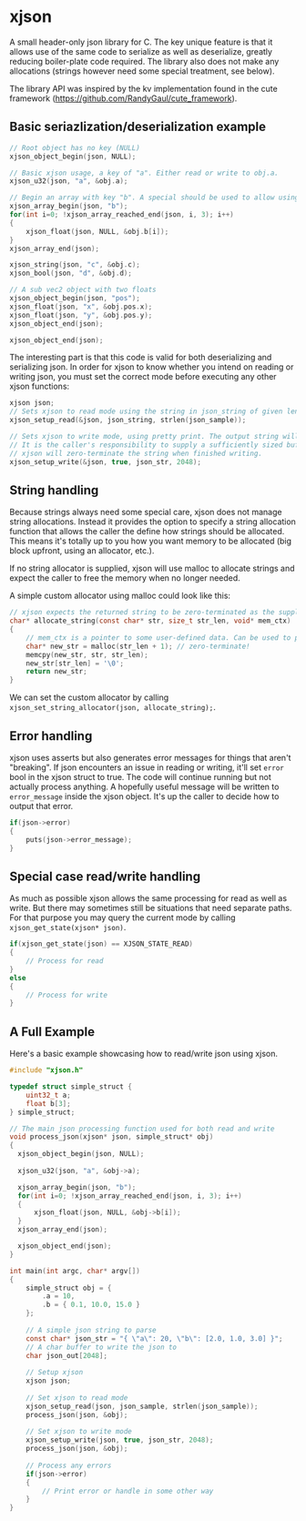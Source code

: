 # xjson

A small header-only json library for C. The key unique feature is that it allows use of the same code to serialize as well as deserialize, greatly reducing boiler-plate code required. The library also does not make any allocations (strings however need some special treatment, see below).

The library API was inspired by the kv implementation found in the cute framework (https://github.com/RandyGaul/cute_framework).

## Basic seriazlization/deserialization example
```C
// Root object has no key (NULL)
xjson_object_begin(json, NULL);

// Basic xjson usage, a key of "a". Either read or write to obj.a.
xjson_u32(json, "a", &obj.a);

// Begin an array with key "b". A special should be used to allow using the same declarations for both read and write
xjson_array_begin(json, "b");
for(int i=0; !xjson_array_reached_end(json, i, 3); i++)
{
    xjson_float(json, NULL, &obj.b[i]);
}
xjson_array_end(json);

xjson_string(json, "c", &obj.c);
xjson_bool(json, "d", &obj.d);

// A sub vec2 object with two floats
xjson_object_begin(json, "pos");
xjson_float(json, "x", &obj.pos.x);
xjson_float(json, "y", &obj.pos.y);
xjson_object_end(json);

xjson_object_end(json);
```

The interesting part is that this code is valid for both deserializing and serializing json. In order for xjson to know whether you intend on reading or writing json, you must set the correct mode before executing any other xjson functions:

```C
xjson json;
// Sets xjson to read mode using the string in json_string of given length
xjson_setup_read(&json, json_string, strlen(json_sample));

// Sets xjson to write mode, using pretty print. The output string will be written to json_str. 
// It is the caller's responsibility to supply a sufficiently sized buffer. 
// xjson will zero-terminate the string when finished writing.
xjson_setup_write(&json, true, json_str, 2048);
```

## String handling
Because strings always need some special care, xjson does not manage string allocations. Instead it provides the option to specify a string allocation function that allows the caller the define how strings should be allocated. This means it's totally up to you how you want memory to be allocated (big block upfront, using an allocator, etc.).

If no string allocator is supplied, xjson will use malloc to allocate strings and expect the caller to free the memory when no longer needed.

A simple custom allocator using malloc could look like this:
```C
// xjson expects the returned string to be zero-terminated as the supplied strings are not zero-terminated
char* allocate_string(const char* str, size_t str_len, void* mem_ctx)
{
    // mem_ctx is a pointer to some user-defined data. Can be used to pass allocators etc. into the string allocation function
    char* new_str = malloc(str_len + 1); // zero-terminate!
    memcpy(new_str, str, str_len);
    new_str[str_len] = '\0';
    return new_str;
}
```

We can set the custom allocator by calling `xjson_set_string_allocator(json, allocate_string);`.

## Error handling

xjson uses asserts but also generates error messages for things that aren't "breaking". If json encounters an issue in reading or writing, it'll set `error` bool in the xjson struct to true. The code will continue running but not actually process anything. A hopefully useful message will be written to `error_message` inside the xjson object. It's up the caller to decide how to output that error.

```C
if(json->error)
{
    puts(json->error_message);
}
```

## Special case read/write handling

As much as possible xjson allows the same processing for read as well as write. But there may sometimes still be situations that need separate paths. For that purpose you may query the current mode by calling `xjson_get_state(xjson* json)`.

```C
if(xjson_get_state(json) == XJSON_STATE_READ)
{
    // Process for read
}
else 
{
    // Process for write
}
```

## A Full Example

Here's a basic example showcasing how to read/write json using xjson.

```C
#include "xjson.h"

typedef struct simple_struct {
    uint32_t a;
    float b[3];
} simple_struct;

// The main json processing function used for both read and write
void process_json(xjson* json, simple_struct* obj)
{
  xjson_object_begin(json, NULL);
  
  xjson_u32(json, "a", &obj->a);

  xjson_array_begin(json, "b");
  for(int i=0; !xjson_array_reached_end(json, i, 3); i++)
  {
      xjson_float(json, NULL, &obj->b[i]);
  }
  xjson_array_end(json);

  xjson_object_end(json);
}

int main(int argc, char* argv[])
{
    simple_struct obj = {
        .a = 10,
        .b = { 0.1, 10.0, 15.0 }
    };
     
    // A simple json string to parse
    const char* json_str = "{ \"a\": 20, \"b\": [2.0, 1.0, 3.0] }";
    // A char buffer to write the json to
    char json_out[2048];
    
    // Setup xjson
    xjson json;
    
    // Set xjson to read mode
    xjson_setup_read(json, json_sample, strlen(json_sample));
    process_json(json, &obj);
    
    // Set xjson to write mode
    xjson_setup_write(json, true, json_str, 2048);
    process_json(json, &obj);
    
    // Process any errors
    if(json->error)
    {
        // Print error or handle in some other way
    }
}
```
